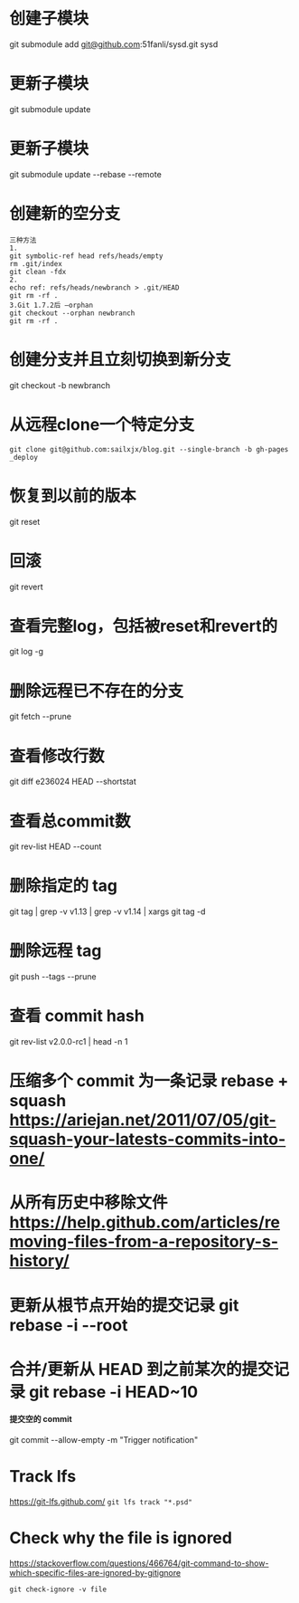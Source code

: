 # 创建子模块

git submodule add git@github.com:51fanli/sysd.git sysd

# 更新子模块

git submodule update

# 更新子模块

git submodule update --rebase --remote

# 创建新的空分支

```
三种方法
1.
git symbolic-ref head refs/heads/empty
rm .git/index
git clean -fdx
2.
echo ref: refs/heads/newbranch > .git/HEAD
git rm -rf .
3.Git 1.7.2后 –orphan
git checkout --orphan newbranch
git rm -rf .
```

# 创建分支并且立刻切换到新分支

git checkout -b newbranch

# 从远程clone一个特定分支

`git clone git@github.com:sailxjx/blog.git --single-branch -b gh-pages _deploy`

# 恢复到以前的版本

git reset

<version>
</version>

# 回滚

git revert

<version>
</version>

# 查看完整log，包括被reset和revert的

git log -g

# 删除远程已不存在的分支

git fetch --prune

# 查看修改行数

git diff e236024 HEAD --shortstat

# 查看总commit数

git rev-list HEAD --count

# 删除指定的 tag

git tag | grep -v v1.13 | grep -v v1.14 | xargs git tag -d

# 删除远程 tag

git push --tags --prune

# 查看 commit hash

git rev-list v2.0.0-rc1 | head -n 1

# 压缩多个 commit 为一条记录 rebase + squash <https://ariejan.net/2011/07/05/git-squash-your-latests-commits-into-one/>

# 从所有历史中移除文件 <https://help.github.com/articles/removing-files-from-a-repository-s-history/>

# 更新从根节点开始的提交记录 git rebase -i --root

# 合并/更新从 HEAD 到之前某次的提交记录 git rebase -i HEAD~10

#### 提交空的 commit
git commit --allow-empty -m "Trigger notification"

# Track lfs

https://git-lfs.github.com/
`git lfs track "*.psd"`

# Check why the file is ignored

https://stackoverflow.com/questions/466764/git-command-to-show-which-specific-files-are-ignored-by-gitignore

`git check-ignore -v file`
